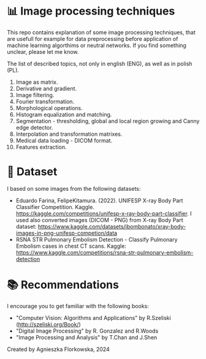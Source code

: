 # :bar_chart: Image processing techniques
This repo contains explanation of some image processing techniques, that are usefull for example for data preprocessing before application of machine learning algorthims or neutral networks. If you find something unclear, please let me know. 

The list of described topics, not only in english (ENG), as well as in polish (PL).  
1. Image as matrix.
2. Derivative and gradient.
3. Image filtering.
4. Fourier transformation.
5. Morphological operations.
6. Histogram equalization and matching.
7. Segmentation - thresholding, global and local region growing and Canny edge detector.
8. Interpolation and transformation matrixes.
9. Medical data loading - DICOM format.
10. Features extraction.

# :file_folder: Dataset
I based on some images from the following datasets:
- Eduardo Farina, FelipeKitamura. (2022). UNIFESP X-ray Body Part Classifier Competition. Kaggle. https://kaggle.com/competitions/unifesp-x-ray-body-part-classifier. I used also converted images (DICOM - PNG) from  X-ray Body Part dataset: https://www.kaggle.com/datasets/ibombonato/xray-body-images-in-png-unifesp-competion/data
- RSNA STR Pulmonary Embolism Detection - Classify Pulmonary Embolism cases in chest CT scans. Kaggle: https://www.kaggle.com/competitions/rsna-str-pulmonary-embolism-detection


# :books: Recommendations
I encourage you to get familiar with the following books:
- "Computer Vision: Algorithms and Applications" by R.Szeliski (http://szeliski.org/Book/)
- "Digital Image Processing" by R. Gonzalez and R.Woods
- "Image Processing and Analysis" by T.Chan and J.Shen

Created by Agnieszka Florkowska, 2024